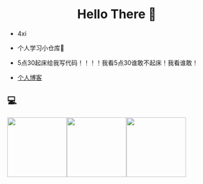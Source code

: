 <h1 align="center"> Hello There 👋 </h1>


* 4xi
* 个人学习小仓库🤔

* 5点30起床给我写代码！！！！我看5点30谁敢不起床！我看谁敢！
* [个人博客](https://juejin.cn/user/1811633856596839)
  


## :computer:

<img align="" height="137px" src="https://gimg2.baidu.com/image_search/src=http%3A%2F%2F5b0988e595225.cdn.sohucs.com%2Fimages%2F20180111%2F171f967bccff42bf9017a6db45392df5.jpeg&refer=http%3A%2F%2F5b0988e595225.cdn.sohucs.com&app=2002&size=f9999,10000&q=a80&n=0&g=0n&fmt=jpeg?sec=1617927436&t=a981fcfaba2e6485d867a09059384c8f" /><img align="" height="137px" src="https://ss0.bdstatic.com/70cFvHSh_Q1YnxGkpoWK1HF6hhy/it/u=631650409,808564217&fm=26&gp=0.jpg" /><img align="" height="137px" src="https://ss1.bdstatic.com/70cFuXSh_Q1YnxGkpoWK1HF6hhy/it/u=2011552937,2035130412&fm=26&gp=0.jpg" />


